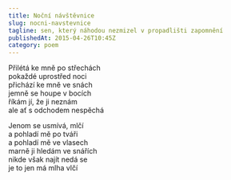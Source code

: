 ```yaml
---
title: Noční návštěvnice
slug: nocni-navstevnice
tagline: sen, který náhodou nezmizel v propadlišti zapomnění
publishedAt: 2015-04-26T10:45Z
category: poem
---
```

Přilétá ke mně po střechách \
pokaždé uprostřed noci \
přichází ke mně ve snách \
jemně se houpe v bocích \
říkám jí, že ji neznám \
ale ať s odchodem nespěchá

Jenom se usmívá, mlčí \
a pohladí mě po tváři \
a pohladí mě ve vlasech \
marně ji hledám ve snářích \
nikde však najít nedá se \
je to jen má mlha vlčí

